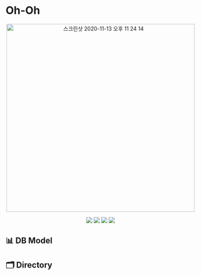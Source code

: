 # Oh-Oh
<p align="center"><img width="500" alt="스크린샷 2020-11-13 오후 11 24 14" src="https://user-images.githubusercontent.com/60839959/99082856-0e831e80-2608-11eb-970f-23bdb942cfcd.png"></p>
<p align="center">
  <img src="https://img.shields.io/badge/react-17.0.1-9cf?logo=react" />
  <img src="https://img.shields.io/badge/node.js-v12.19.0-green?logo=node.js" />
  <img src="https://img.shields.io/badge/javascript-ES6+-yellow?logo=javascript" />
  <img src="https://img.shields.io/badge/mysql-v5.7.32-blue?logo=mysql" />
</p>




## 📊 DB Model


## 🗂 Directory
